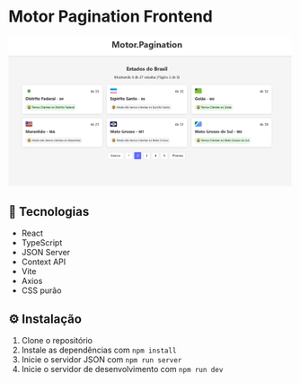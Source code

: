 # Motor Pagination Frontend

![Visual do projeto](./image.png)

## 🧰 Tecnologias

- React
- TypeScript
- JSON Server
- Context API
- Vite
- Axios
- CSS purão

## ⚙️ Instalação

1. Clone o repositório
2. Instale as dependências com `npm install`
3. Inicie o servidor JSON com `npm run server`
4. Inicie o servidor de desenvolvimento com `npm run dev`
